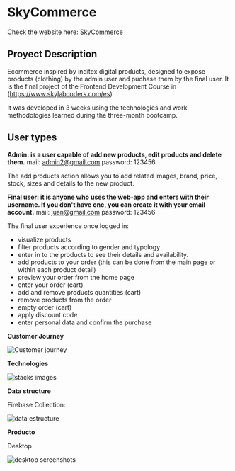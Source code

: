 # SkyCommerce

Check the website here: [SkyCommerce](https://ecommerce-6dca9.web.app/)

## Proyect Description

Ecommerce inspired by inditex digital products, designed to expose products (clothing) by the admin user and puchase them by the final user.
It is the final project of the Frontend Development Course in
(https://www.skylabcoders.com/es)

It was developed in 3 weeks using the technologies and work methodologies learned during the three-month bootcamp.


## User types

**Admin: is a user capable of add new products, edit products and delete them.**
  mail: admin2@gmail.com
  password: 123456

The add products action allows you to add related images, brand, price, stock, sizes and details to the new product.

**Final user: it is anyone who uses the web-app and enters with their username. If you don't have one, you can create it with your email account.**
  mail: juan@gmail.com
  password: 123456

The final user experience once logged in: 
  
  - visualize products
  - filter products according to gender and typology
  - enter in to the products to see their details and availability.
  - add products to your order (this can be done from the main page or within each product detail)
  - preview your order from the home page
  - enter your order (cart)
  - add and remove products quantities (cart)
  - remove products from the order
  - empty order (cart)
  - apply discount code
  - enter personal data and confirm the purchase


**Customer Journey** 

![Customer journey](https://user-images.githubusercontent.com/58776923/104585472-594f0000-5664-11eb-9c13-e56545d8e912.jpg)

**Technologies**

![stacks images](https://user-images.githubusercontent.com/58776923/104589704-90281480-566a-11eb-86cb-7e47920e246a.jpg)

**Data structure**
  
  Firebase Collection:
  
![data estructure](https://user-images.githubusercontent.com/58776923/104592552-a932c480-566e-11eb-970a-6c1f4d1bb08e.jpg)


**Producto**

  Desktop
  
  ![desktop screenshots](https://user-images.githubusercontent.com/58776923/104594888-17c55180-5672-11eb-8e47-0f93f2f34322.jpg)
  
  
  
